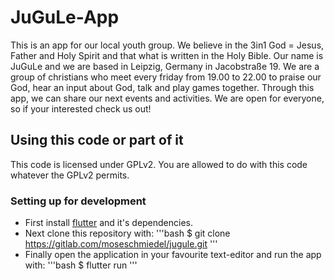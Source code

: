 # JuGuLe-App

This is an app for our local youth group. 
We believe in the 3in1 God = Jesus, Father and Holy Spirit and that what is written in the Holy Bible.
Our name is JuGuLe and we are based in Leipzig, Germany in Jacobstraße 19.
We are a group of christians who meet every friday from 19.00 to 22.00 to praise our God, hear an input about God, talk and play games together.
Through this app, we can share our next events and activities.
We are open for everyone, so if your interested check us out!

## Using this code or part of it
This code is licensed under GPLv2.
You are allowed to do with this code whatever the GPLv2 permits.

### Setting up for development
- First install [flutter](https://flutter.dev) and it's dependencies.
- Next clone this repository with:
  '''bash
  $ git clone https://gitlab.com/moseschmiedel/jugule.git
  '''
- Finally open the application in your favourite text-editor and run the app with:
  '''bash
  $ flutter run
  '''